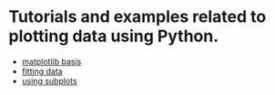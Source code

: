 # Tutorials and examples related to plotting data using Python. 

* [matplotlib basis](matplotlib-basics)
* [fitting data](data_fitting)
* [using subplots](subplots)
